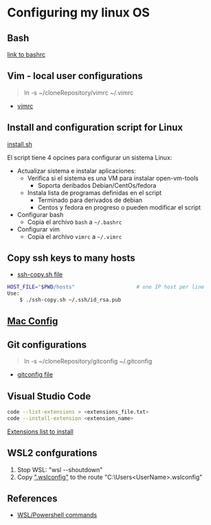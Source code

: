 # Configuring my linux OS

## Bash

[link to bashrc](bashrc)

## Vim - local user configurations

> ln -s ~/cloneRepository/vimrc ~/.vimrc

- [vimrc](vimrc)

## Install and configuration script for Linux

[install.sh](install.sh)

El script tiene 4 opcines para configurar un sistema Linux:

- Actualizar sistema e instalar aplicaciones:
  - Verifica si el sistema es una VM para instalar open-vm-tools
    - Soporta deribados Debian/CentOs/fedora
  - Instala lista de programas definidas en el script
    - Terminado para derivados de debian
    - Centos y fedora en progreso o pueden modificar el script
- Configurar bash
  - Copia el archivo `bash` a `~/.bashrc`
- Configurar vim
  - Copia el archivo `vimrc` a `~/.vimrc`

## Copy ssh keys to many hosts

- [ssh-copy.sh file](ssh-copy.sh)

```bash
HOST_FILE="$PWD/hosts"                    # one IP host per line
Use:
    $ ./ssh-copy.sh ~/.ssh/id_rsa.pub
```
## [Mac Config](./mac_conf.md)

## Git configurations

> ln -s ~/cloneRepository/gitconfig ~/.gitconfig

- [gitconfig file](gitconfig)

## Visual Studio Code

```bash
code --list-extensions > <extensions_file.txt>
code --install-extension <extension_name>
```

[Extensions list to install](./code-list-extensions.md)

## WSL2 confgurations

1. Stop WSL:  "wsl --shoutdown"
2. Copy [".wslconfig"](.wslconfig) to the route "C:\Users\<UserName>\.wslconfig"

## References

- [WSL/Powershell commands](wsl.md)
